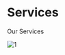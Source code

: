 # Services
Our Services

![1](https://user-images.githubusercontent.com/80895946/200107179-71f730a2-2e4d-4d12-8f4d-eaeeb25b8445.png)
